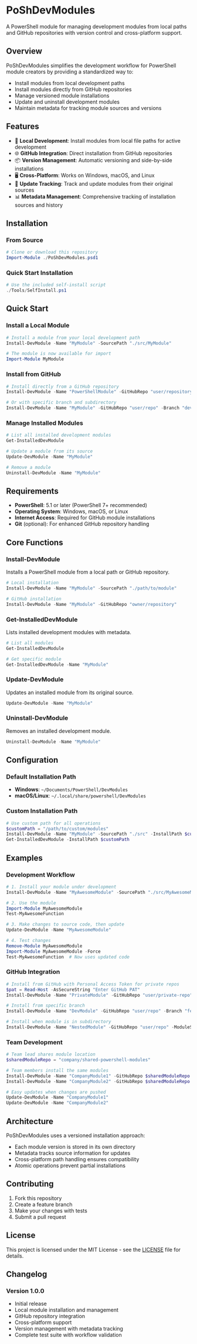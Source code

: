 # PoShDevModules

A PowerShell module for managing development modules from local paths and GitHub repositories with version control and cross-platform support.

## Overview

PoShDevModules simplifies the development workflow for PowerShell module creators by providing a standardized way to:
- Install modules from local development paths
- Install modules directly from GitHub repositories 
- Manage versioned module installations
- Update and uninstall development modules
- Maintain metadata for tracking module sources and versions

## Features

- 🔧 **Local Development**: Install modules from local file paths for active development
- 🌐 **GitHub Integration**: Direct installation from GitHub repositories
- 📦 **Version Management**: Automatic versioning and side-by-side installations
- 🖥️ **Cross-Platform**: Works on Windows, macOS, and Linux
- 🔄 **Update Tracking**: Track and update modules from their original sources
- 📊 **Metadata Management**: Comprehensive tracking of installation sources and history

## Installation

### From Source
```powershell
# Clone or download this repository
Import-Module ./PoShDevModules.psd1
```

### Quick Start Installation
```powershell
# Use the included self-install script
./Tools/SelfInstall.ps1
```

## Quick Start

### Install a Local Module
```powershell
# Install a module from your local development path
Install-DevModule -Name "MyModule" -SourcePath "./src/MyModule" 

# The module is now available for import
Import-Module MyModule
```

### Install from GitHub
```powershell
# Install directly from a GitHub repository
Install-DevModule -Name "PowerShellModule" -GitHubRepo "user/repository"

# Or with specific branch and subdirectory
Install-DevModule -Name "MyModule" -GitHubRepo "user/repo" -Branch "develop" -ModuleSubPath "src/MyModule"
```

### Manage Installed Modules
```powershell
# List all installed development modules
Get-InstalledDevModule

# Update a module from its source
Update-DevModule -Name "MyModule"

# Remove a module
Uninstall-DevModule -Name "MyModule"
```

## Requirements

- **PowerShell**: 5.1 or later (PowerShell 7+ recommended)
- **Operating System**: Windows, macOS, or Linux
- **Internet Access**: Required for GitHub module installations
- **Git** (optional): For enhanced GitHub repository handling

## Core Functions

### Install-DevModule
Installs a PowerShell module from a local path or GitHub repository.

```powershell
# Local installation
Install-DevModule -Name "MyModule" -SourcePath "./path/to/module"

# GitHub installation  
Install-DevModule -Name "MyModule" -GitHubRepo "owner/repository"
```

### Get-InstalledDevModule
Lists installed development modules with metadata.

```powershell
# List all modules
Get-InstalledDevModule

# Get specific module
Get-InstalledDevModule -Name "MyModule"
```

### Update-DevModule
Updates an installed module from its original source.

```powershell
Update-DevModule -Name "MyModule"
```

### Uninstall-DevModule
Removes an installed development module.

```powershell
Uninstall-DevModule -Name "MyModule"
```

## Configuration

### Default Installation Path
- **Windows**: `~/Documents/PowerShell/DevModules`
- **macOS/Linux**: `~/.local/share/powershell/DevModules`

### Custom Installation Path
```powershell
# Use custom path for all operations
$customPath = "/path/to/custom/modules"
Install-DevModule -Name "MyModule" -SourcePath "./src" -InstallPath $customPath
Get-InstalledDevModule -InstallPath $customPath
```

## Examples

### Development Workflow
```powershell
# 1. Install your module under development
Install-DevModule -Name "MyAwesomeModule" -SourcePath "./src/MyAwesomeModule"

# 2. Use the module
Import-Module MyAwesomeModule
Test-MyAwesomeFunction

# 3. Make changes to source code, then update
Update-DevModule -Name "MyAwesomeModule"

# 4. Test changes
Remove-Module MyAwesomeModule
Import-Module MyAwesomeModule -Force
Test-MyAwesomeFunction  # Now uses updated code
```

### GitHub Integration
```powershell
# Install from GitHub with Personal Access Token for private repos
$pat = Read-Host -AsSecureString "Enter GitHub PAT"
Install-DevModule -Name "PrivateModule" -GitHubRepo "user/private-repo" -PersonalAccessToken $pat

# Install from specific branch
Install-DevModule -Name "DevModule" -GitHubRepo "user/repo" -Branch "feature-branch"

# Install when module is in subdirectory
Install-DevModule -Name "NestedModule" -GitHubRepo "user/repo" -ModuleSubPath "modules/NestedModule"
```

### Team Development
```powershell
# Team lead shares module location
$sharedModuleRepo = "company/shared-powershell-modules"

# Team members install the same modules
Install-DevModule -Name "CompanyModule1" -GitHubRepo $sharedModuleRepo -ModuleSubPath "modules/CompanyModule1"
Install-DevModule -Name "CompanyModule2" -GitHubRepo $sharedModuleRepo -ModuleSubPath "modules/CompanyModule2"

# Easy updates when changes are pushed
Update-DevModule -Name "CompanyModule1"
Update-DevModule -Name "CompanyModule2"
```

## Architecture

PoShDevModules uses a versioned installation approach:
- Each module version is stored in its own directory
- Metadata tracks source information for updates
- Cross-platform path handling ensures compatibility
- Atomic operations prevent partial installations

## Contributing

1. Fork this repository
2. Create a feature branch
3. Make your changes with tests
4. Submit a pull request

## License

This project is licensed under the MIT License - see the [LICENSE](LICENSE) file for details.

## Changelog

### Version 1.0.0
- Initial release
- Local module installation and management
- GitHub repository integration
- Cross-platform support
- Version management with metadata tracking
- Complete test suite with workflow validation
